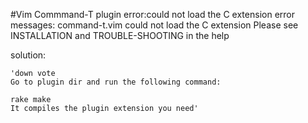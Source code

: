 #Vim Commmand-T plugin error:could not load the C extension
 error messages:
 command-t.vim could not load the C extension
 Please see INSTALLATION and TROUBLE-SHOOTING in the help

 solution:

    'down vote
    Go to plugin dir and run the following command:

    rake make
    It compiles the plugin extension you need'
